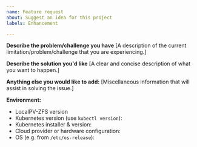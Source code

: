 ```yaml
---
name: Feature request
about: Suggest an idea for this project
labels: Enhancement

---
```


**Describe the problem/challenge you have**
[A description of the current limitation/problem/challenge that you are experiencing.]


**Describe the solution you'd like**
[A clear and concise description of what you want to happen.]


**Anything else you would like to add:**
[Miscellaneous information that will assist in solving the issue.]


**Environment:**
- LocalPV-ZFS version
- Kubernetes version (use `kubectl version`):
- Kubernetes installer & version:
- Cloud provider or hardware configuration:
- OS (e.g. from `/etc/os-release`):
